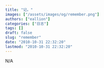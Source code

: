 ```yaml
---
title: "记。"
images: ["/assets/images/og/remember.png"]
authors: ["eallion"]
categories: ["日志"]
tags: []
draft: false
slug: "remember"
date: "2010-10-31 22:32:20"
lastmod: "2010-10-31 22:32:20"
---
```


N/A
